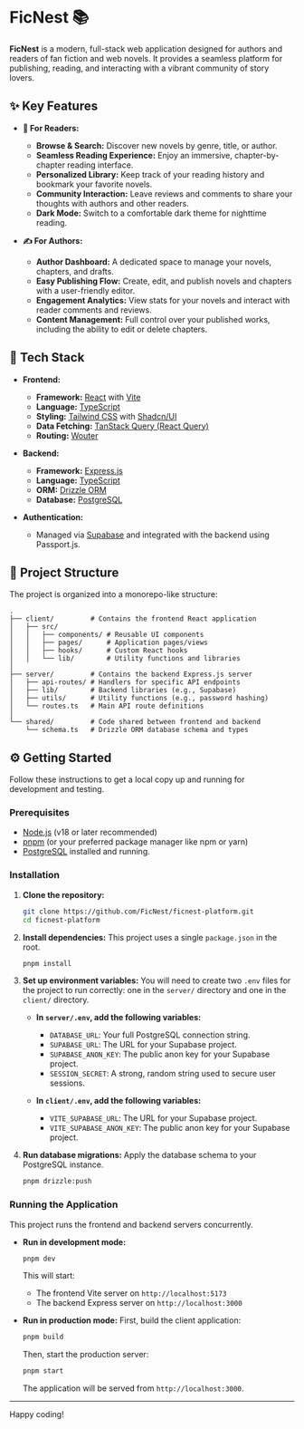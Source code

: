 
# FicNest 📚

**FicNest** is a modern, full-stack web application designed for authors and readers of fan fiction and web novels. It provides a seamless platform for publishing, reading, and interacting with a vibrant community of story lovers.

## ✨ Key Features

- **📖 For Readers:**
  - **Browse & Search:** Discover new novels by genre, title, or author.
  - **Seamless Reading Experience:** Enjoy an immersive, chapter-by-chapter reading interface.
  - **Personalized Library:** Keep track of your reading history and bookmark your favorite novels.
  - **Community Interaction:** Leave reviews and comments to share your thoughts with authors and other readers.
  - **Dark Mode:** Switch to a comfortable dark theme for nighttime reading.

- **✍️ For Authors:**
  - **Author Dashboard:** A dedicated space to manage your novels, chapters, and drafts.
  - **Easy Publishing Flow:** Create, edit, and publish novels and chapters with a user-friendly editor.
  - **Engagement Analytics:** View stats for your novels and interact with reader comments and reviews.
  - **Content Management:** Full control over your published works, including the ability to edit or delete chapters.

## 🚀 Tech Stack

- **Frontend:**
  - **Framework:** [React](https://reactjs.org/) with [Vite](https://vitejs.dev/)
  - **Language:** [TypeScript](https://www.typescriptlang.org/)
  - **Styling:** [Tailwind CSS](https://tailwindcss.com/) with [Shadcn/UI](https://ui.shadcn.com/)
  - **Data Fetching:** [TanStack Query (React Query)](https://tanstack.com/query/latest)
  - **Routing:** [Wouter](https://github.com/molefrog/wouter)

- **Backend:**
  - **Framework:** [Express.js](https://expressjs.com/)
  - **Language:** [TypeScript](https://www.typescriptlang.org/)
  - **ORM:** [Drizzle ORM](https://orm.drizzle.team/)
  - **Database:** [PostgreSQL](https://www.postgresql.org/)

- **Authentication:**
  - Managed via [Supabase](https://supabase.io/) and integrated with the backend using Passport.js.

## 📂 Project Structure

The project is organized into a monorepo-like structure:

```
.
├── client/         # Contains the frontend React application
│   ├── src/
│   │   ├── components/ # Reusable UI components
│   │   ├── pages/      # Application pages/views
│   │   ├── hooks/      # Custom React hooks
│   │   └── lib/        # Utility functions and libraries
│
├── server/         # Contains the backend Express.js server
│   ├── api-routes/ # Handlers for specific API endpoints
│   ├── lib/        # Backend libraries (e.g., Supabase)
│   ├── utils/      # Utility functions (e.g., password hashing)
│   └── routes.ts   # Main API route definitions
│
└── shared/         # Code shared between frontend and backend
    └── schema.ts   # Drizzle ORM database schema and types
```

## ⚙️ Getting Started

Follow these instructions to get a local copy up and running for development and testing.

### Prerequisites

- [Node.js](https://nodejs.org/) (v18 or later recommended)
- [pnpm](https://pnpm.io/) (or your preferred package manager like npm or yarn)
- [PostgreSQL](https://www.postgresql.org/download/) installed and running.

### Installation

1.  **Clone the repository:**
    ```bash
    git clone https://github.com/FicNest/ficnest-platform.git
    cd ficnest-platform
    ```

2.  **Install dependencies:**
    This project uses a single `package.json` in the root.
    ```bash
    pnpm install
    ```

3.  **Set up environment variables:**
    You will need to create two `.env` files for the project to run correctly: one in the `server/` directory and one in the `client/` directory.

    -   **In `server/.env`, add the following variables:**
        -   `DATABASE_URL`: Your full PostgreSQL connection string.
        -   `SUPABASE_URL`: The URL for your Supabase project.
        -   `SUPABASE_ANON_KEY`: The public anon key for your Supabase project.
        -   `SESSION_SECRET`: A strong, random string used to secure user sessions.

    -   **In `client/.env`, add the following variables:**
        -   `VITE_SUPABASE_URL`: The URL for your Supabase project.
        -   `VITE_SUPABASE_ANON_KEY`: The public anon key for your Supabase project.

4.  **Run database migrations:**
    Apply the database schema to your PostgreSQL instance.
    ```bash
    pnpm drizzle:push
    ```

### Running the Application

This project runs the frontend and backend servers concurrently.

-   **Run in development mode:**
    ```bash
    pnpm dev
    ```
    This will start:
    - The frontend Vite server on `http://localhost:5173`
    - The backend Express server on `http://localhost:3000`

-   **Run in production mode:**
    First, build the client application:
    ```bash
    pnpm build
    ```
    Then, start the production server:
    ```bash
    pnpm start
    ```
    The application will be served from `http://localhost:3000`.

---

Happy coding! 